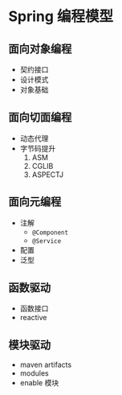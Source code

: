 # Spring 编程模型

## 面向对象编程

- 契约接口
- 设计模式
- 对象基础

## 面向切面编程

- 动态代理
- 字节码提升
  1. ASM
  2. CGLIB
  3. ASPECTJ


## 面向元编程

- 注解
  - `@Component`
  - `@Service`
- 配置
- 泛型

## 函数驱动

- 函数接口
- reactive


## 模块驱动

- maven artifacts
- modules
- enable 模块



